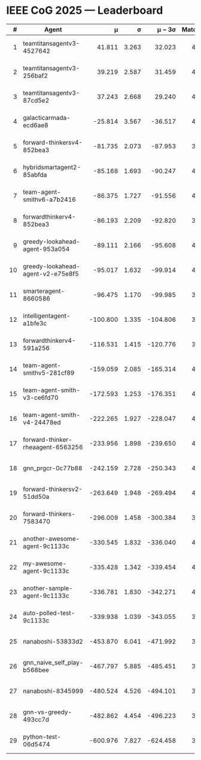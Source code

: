 # IEEE CoG 2025 — Leaderboard

| # | Agent | μ | σ | μ − 3σ | Matches | Updated |
|---:|---|---:|---:|---:|---:|---|
| 1 | teamtitansagentv3-4527642 | 41.811 | 3.263 | 32.023 | 4240 | 2025-08-18 20:51 |
| 2 | teamtitansagentv3-256baf2 | 39.219 | 2.587 | 31.459 | 4392 | 2025-08-18 20:51 |
| 3 | teamtitansagentv3-87cd5e2 | 37.243 | 2.668 | 29.240 | 4112 | 2025-08-18 20:51 |
| 4 | galacticarmada-ecd6ae8 | -25.814 | 3.567 | -36.517 | 4400 | 2025-08-18 20:51 |
| 5 | forward-thinkersv4-852bea3 | -81.735 | 2.073 | -87.953 | 3374 | 2025-08-18 20:51 |
| 6 | hybridsmartagent2-85abfda | -85.168 | 1.693 | -90.247 | 4109 | 2025-08-18 20:51 |
| 7 | team-agent-smithv6-a7b2416 | -86.375 | 1.727 | -91.556 | 4240 | 2025-08-18 20:51 |
| 8 | forwardthinkerv4-852bea3 | -86.193 | 2.209 | -92.820 | 3482 | 2025-08-18 20:51 |
| 9 | greedy-lookahead-agent-953a054 | -89.111 | 2.166 | -95.608 | 4016 | 2025-08-18 20:51 |
| 10 | greedy-lookahead-agent-v2-e75e8f5 | -95.017 | 1.632 | -99.914 | 4276 | 2025-08-18 20:51 |
| 11 | smarteragent-8660586 | -96.475 | 1.170 | -99.985 | 3695 | 2025-08-18 20:51 |
| 12 | intelligentagent-a1bfe3c | -100.800 | 1.335 | -104.806 | 3502 | 2025-08-18 20:51 |
| 13 | forwardthinkerv4-591a256 | -116.531 | 1.415 | -120.776 | 3834 | 2025-08-18 20:51 |
| 14 | team-agent-smithv5-281cf89 | -159.059 | 2.085 | -165.314 | 4320 | 2025-08-18 20:51 |
| 15 | team-agent-smith-v3-ce6fd70 | -172.593 | 1.253 | -176.351 | 4812 | 2025-08-18 20:51 |
| 16 | team-agent-smith-v4-24478ed | -222.265 | 1.927 | -228.047 | 4432 | 2025-08-18 20:51 |
| 17 | forward-thinker-rheaagent-6563256 | -233.956 | 1.898 | -239.650 | 4044 | 2025-08-18 20:51 |
| 18 | gnn_prgcr-0c77b88 | -242.159 | 2.728 | -250.343 | 4110 | 2025-08-18 20:51 |
| 19 | forward-thinkersv2-51dd50a | -263.649 | 1.948 | -269.494 | 4324 | 2025-08-18 20:51 |
| 20 | forward-thinkers-7583470 | -296.009 | 1.458 | -300.384 | 3960 | 2025-08-18 20:51 |
| 21 | another-awesome-agent-9c1133c | -330.545 | 1.832 | -336.040 | 4580 | 2025-08-18 20:51 |
| 22 | my-awesome-agent-9c1133c | -335.428 | 1.342 | -339.454 | 4560 | 2025-08-18 20:51 |
| 23 | another-sample-agent-9c1133c | -336.781 | 1.830 | -342.271 | 4100 | 2025-08-18 20:51 |
| 24 | auto-polled-test-9c1133c | -339.938 | 1.039 | -343.055 | 3720 | 2025-08-18 20:51 |
| 25 | nanaboshi-53833d2 | -453.870 | 6.041 | -471.992 | 3200 | 2025-08-18 20:51 |
| 26 | gnn_naive_self_play-b568bee | -467.797 | 5.885 | -485.451 | 3580 | 2025-08-18 20:51 |
| 27 | nanaboshi-8345999 | -480.524 | 4.526 | -494.101 | 3600 | 2025-08-18 20:51 |
| 28 | gnn-vs-greedy-493cc7d | -482.862 | 4.454 | -496.223 | 3560 | 2025-08-18 20:51 |
| 29 | python-test-06d5474 | -600.976 | 7.827 | -624.458 | 3510 | 2025-08-18 20:51 |
